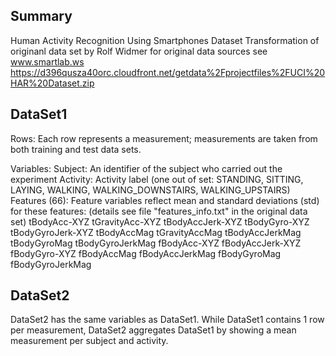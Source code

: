 
## Summary
Human Activity Recognition Using Smartphones Dataset
Transformation of originanl data set by Rolf Widmer
for original data sources see www.smartlab.ws
https://d396qusza40orc.cloudfront.net/getdata%2Fprojectfiles%2FUCI%20HAR%20Dataset.zip


## DataSet1
Rows:
    Each row represents a measurement; measurements are taken from both training and 
    test data sets.

Variables:
    Subject: An identifier of the subject who carried out the experiment
    Activity: Activity label (one out of set: 
        STANDING, SITTING, LAYING, WALKING, WALKING_DOWNSTAIRS, WALKING_UPSTAIRS)
    Features (66):
        Feature variables reflect mean and standard deviations (std) for these features:
        (details see file "features_info.txt" in the original data set)
        tBodyAcc-XYZ
        tGravityAcc-XYZ
        tBodyAccJerk-XYZ
        tBodyGyro-XYZ
        tBodyGyroJerk-XYZ
        tBodyAccMag
        tGravityAccMag
        tBodyAccJerkMag
        tBodyGyroMag
        tBodyGyroJerkMag
        fBodyAcc-XYZ
        fBodyAccJerk-XYZ
        fBodyGyro-XYZ
        fBodyAccMag
        fBodyAccJerkMag
        fBodyGyroMag
        fBodyGyroJerkMag

## DataSet2

DataSet2 has the same variables as DataSet1. While DataSet1 contains 1 row per measurement, DataSet2 aggregates DataSet1 by showing a mean measurement per subject and activity.

